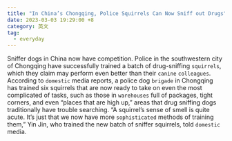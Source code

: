 ```yaml
---
title: "In China’s Chongqing, Police Squirrels Can Now Sniff out Drugs"
date: 2023-03-03 19:29:00 +8
category: 英文
tag:
  - everyday
---
```


Sniffer dogs in China now have competition. Police in the southwestern city of Chongqing have successfully trained a batch of drug-sniffing `squirrels`, which they claim may perform even better than their `canine` `colleagues`. According to `domestic` media reports, a police dog `brigade` in Chongqing has trained six squirrels that are now ready to take on even the most complicated of tasks, such as those in `warehouses` full of packages, tight corners, and even “places that are high up,” areas that drug sniffing dogs traditionally have trouble searching. “A squirrel’s sense of smell is quite acute. It’s just that we now have more `sophisticated` methods of training them,” Yin Jin, who trained the new batch of sniffer squirrels, told `domestic` media.
